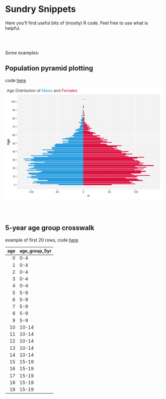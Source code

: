 Sundry Snippets
================

Here you’ll find useful bits of (mostly) R code. Feel free to use what
is helpful.

<br> <br>

Some examples:

## Population pyramid plotting

code
[here](https://github.com/martymasek/sundry_snippets/blob/main/population_pyramid_function.R)

![](README_files/figure-gfm/popn_pyramid-1.png)<!-- -->

<br> <br>

## 5-year age group crosswalk

example of first 20 rows, code
[here](https://github.com/martymasek/sundry_snippets/blob/main/create_age_group_xwalk.R)

| age | age_group_5yr |
|----:|:--------------|
|   0 | 0-4           |
|   1 | 0-4           |
|   2 | 0-4           |
|   3 | 0-4           |
|   4 | 0-4           |
|   5 | 5-9           |
|   6 | 5-9           |
|   7 | 5-9           |
|   8 | 5-9           |
|   9 | 5-9           |
|  10 | 10-14         |
|  11 | 10-14         |
|  12 | 10-14         |
|  13 | 10-14         |
|  14 | 10-14         |
|  15 | 15-19         |
|  16 | 15-19         |
|  17 | 15-19         |
|  18 | 15-19         |
|  19 | 15-19         |
